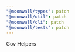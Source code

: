 ```yaml
---
"@moonwall/types": patch
"@moonwall/util": patch
"@moonwall/cli": patch
"@moonwall/tests": patch
---
```


Gov Helpers
